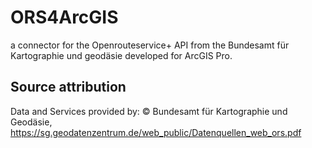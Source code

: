 # ORS4ArcGIS
a connector for the Openrouteservice+ API from the Bundesamt für Kartographie und geodäsie developed for ArcGIS Pro.

## Source attribution
Data and Services provided by:
© Bundesamt für Kartographie und Geodäsie,
https://sg.geodatenzentrum.de/web_public/Datenquellen_web_ors.pdf